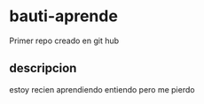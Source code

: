 # bauti-aprende
Primer repo creado en git hub
## descripcion
estoy recien aprendiendo 
entiendo pero me pierdo

